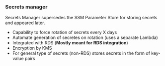 ### Secrets manager
Secrets Manager supersedes the SSM Parameter Store for storing secrets and appeared later. 

* Capability to force rotation of secrets every X days
* Automate generation of secretes on rotation (uses a separate Lambda)
* Integrated with RDS (**Mostly meant for RDS integration**)
* Encryption by KMS 
* For general type of secrets (non-RDS) stores secrets in the form of key-value pairs
